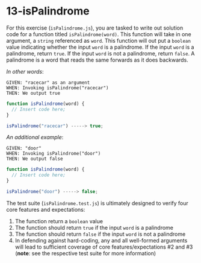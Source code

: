 # 13-isPalindrome

For this exercise (`isPalindrome.js`), you are tasked to write out solution code for a function titled `isPalindrome(word)`. This function will take in one argument, a `string` referenced as `word`. This function will out put a `boolean` value indicating whether the input `word` is a palindrome. If the input `word` is a palindrome, return `true`. If the input `word` is not a palindrome, return `false`. A palindrome is a word that reads the same forwards as it does backwards.

_In other words_:

```
GIVEN: "racecar" as an argument
WHEN: Invoking isPalindrome("racecar")
THEN: We output true
```

```js
function isPalindrome(word) {
  // Insert code here;
}

isPalindrome("racecar") -----> true;
```

_An additional example_:

```
GIVEN: "door"
WHEN: Invoking isPalindrome("door")
THEN: We output false
```

```js
function isPalindrome(word) {
  // Insert code here;
}

isPalindrome("door") -----> false;
```

The test suite (`isPalindrome.test.js`) is ultimately designed to verify four core features and expectations:

1) The function return a `boolean` value
2) The function should return `true` if the input `word` is a palindrome
3) The function should return `false` if the input `word` is not a palindrome
4) In defending against hard-coding, any and all well-formed arguments will lead to sufficient coverage of core features/expectations #2 and #3 (**note**: see the respective test suite for more information)